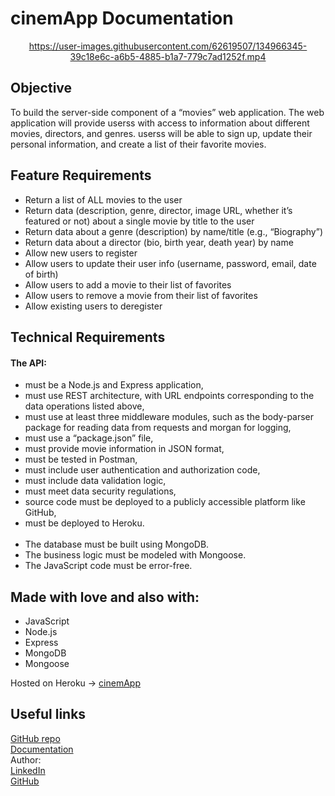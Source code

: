   <h1 class="text-center ">cinemApp Documentation</h1>
  
<div align="center">  

https://user-images.githubusercontent.com/62619507/134966345-39c18e6c-a6b5-4885-b1a7-779c7ad1252f.mp4

</div>
  
  <h2>Objective</h2>

  <p class="text-center w-75 m-auto mb-3 mt-3">To build the server-side component of a “movies” web application. The web
    application will provide userss with access to information about different
    movies, directors, and genres. userss will be able to sign up, update their
    personal information, and create a list of their favorite movies.
  </p>
  
   <h2>Feature Requirements</h2>
   
   <ul>
  <li>Return a list of ALL movies to the user</li>
  <li>Return data (description, genre, director, image URL, whether it’s featured or not) about a single movie by title to the user</li>
  <li>Return data about a genre (description) by name/title (e.g., “Biography”)</li>
  <li>Return data about a director (bio, birth year, death year) by name</li>
  <li>Allow new users to register</li>
  <li>Allow users to update their user info (username, password, email, date of birth)</li>
  <li>Allow users to add a movie to their list of favorites</li>
  <li>Allow users to remove a movie from their list of favorites</li>
  <li>Allow existing users to deregister</li>
  </ul>

  <h2>Technical Requirements</h2>
  
  <h4>The API:</h4>
  <ul>
  <li>must be a Node.js and Express application,</li>
  <li>must use REST architecture, with URL endpoints corresponding to the data operations listed above,</li>
  <li>must use at least three middleware modules, such as the body-parser package for reading data from requests and morgan for logging,</li>
  <li>must use a “package.json” file,</li>
  <li>must provide movie information in JSON format,</li>
  <li>must be tested in Postman,</li>
  <li>must include user authentication and authorization code,</li>
  <li>must include data validation logic,</li>
  <li>must meet data security regulations,</li>
  <li>source code must be deployed to a publicly accessible platform like GitHub,</li>
  <li>must be deployed to Heroku.</li>
  <br>
  <li>The database must be built using MongoDB.</li>
  <li>The business logic must be modeled with Mongoose.</li>
  <li>The JavaScript code must be error-free.</li>
  </ul>
  
 <h2>Made with love and also with:</h2>
 
 <ul>
  <li>JavaScript</li>
  <li>Node.js</li>
  <li>Express</li>
  <li>MongoDB</li>
  <li>Mongoose</li>
</ul>

Hosted on Heroku -> 
[cinemApp](https://cinemapp-backend.herokuapp.com/)

<h2> Useful links</h2>

[GitHub repo](https://github.com/mihocsaszilard/cinemApp)<br>
[Documentation](https://cinemapp-backend.herokuapp.com/documentation)<br>
Author: <br>
[LinkedIn](https://www.linkedin.com/in/mihocsaszilard)<br>
[GitHub](https://github.com/mihocsaszilard)<br>

</body>

</html>
